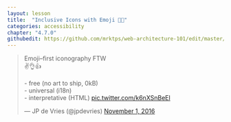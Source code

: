 ```yaml
---
layout: lesson
title:  "Inclusive Icons with Emoji 👾🤖"
categories: accessibility 
chapter: "4.7.0"
githubedit: https://github.com/mrktps/web-architecture-101/edit/master/_unit_4/inclusive-icons-with-emoji.markdown
---
```


<blockquote class="twitter-tweet" data-lang="en"><p lang="en" dir="ltr">Emoji–first iconography FTW<br>✌️👌👍<br><br> - free (no art to ship, 0kB)<br> - universal (i18n)<br> - interpretative (HTML) <a href="https://t.co/k6nXSnBeEl">pic.twitter.com/k6nXSnBeEl</a></p>&mdash; JP de Vries (@jpdevries) <a href="https://twitter.com/jpdevries/status/793438923166982144">November 1, 2016</a></blockquote> 

